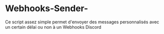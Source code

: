 # Webhooks-Sender-
Ce script assez simple permet d'envoyer des messages personnalisés avec un certain délai ou non à un Webhooks Discord
